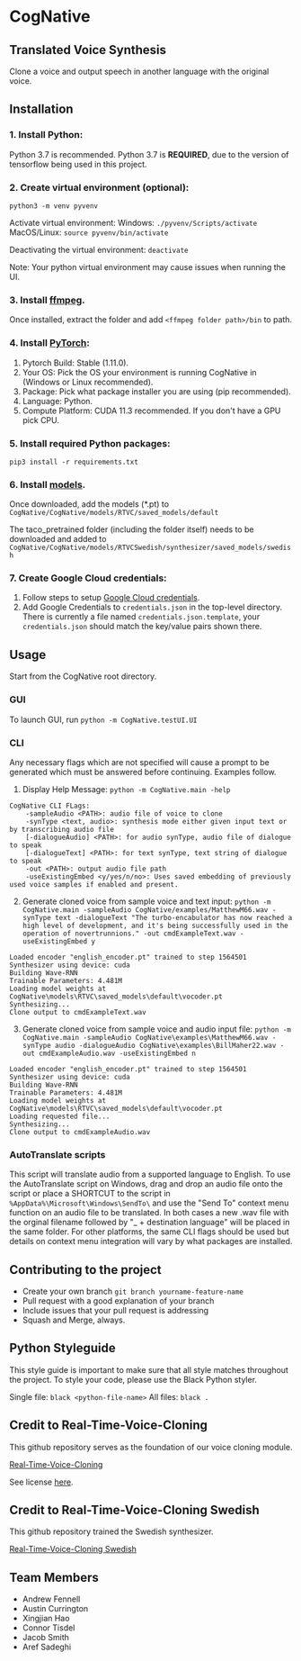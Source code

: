 # CogNative
## Translated Voice Synthesis

Clone a voice and output speech in another language with the original voice.

## Installation

### 1. Install Python:

  Python 3.7 is recommended. Python 3.7 is **REQUIRED**, due to the version of tensorflow being used in this project.

### 2. Create virtual environment (optional):
  ```python3 -m venv pyvenv```

  Activate virtual environment:
  Windows: ```./pyvenv/Scripts/activate```
  MacOS/Linux: ```source pyvenv/bin/activate```

  Deactivating the virtual environment:
  ```deactivate```

  Note: Your python virtual environment may cause issues when running the UI.

### 3. Install [ffmpeg](https://ffmpeg.org/download.html#get-packages). 

Once installed, extract the folder and add ```<ffmpeg folder path>/bin``` to path.
  
### 4. Install [PyTorch](https://pytorch.org/get-started/locally/):
  1. Pytorch Build: Stable (1.11.0).
  2. Your OS: Pick the OS your environment is running CogNative in (Windows or Linux recommended).
  3. Package: Pick what package installer you are using (pip recommended).
  4. Language: Python.
  5. Compute Platform: CUDA 11.3 recommended. If you don't have a GPU pick CPU.
  
### 5. Install required Python packages:
```pip3 install -r requirements.txt```

### 6. Install [models](https://drive.google.com/drive/folders/1fipYnvRT3vayNuGvhfuX1hL0ZC4mEAfs?usp=sharing).

  Once downloaded, add the models (*.pt) to ```CogNative/CogNative/models/RTVC/saved_models/default```

  The taco_pretrained folder (including the folder itself) needs to be downloaded and added to ```CogNative/CogNative/models/RTVCSwedish/synthesizer/saved_models/swedish```

### 7. Create Google Cloud credentials:
  1. Follow steps to setup [Google Cloud credentials](https://cloud.google.com/docs/authentication/getting-started).
  2. Add Google Credentials to ```credentials.json``` in the top-level directory. There is currently a file named ```credentials.json.template```, your ```credentials.json``` should match the key/value pairs shown there.

## Usage
Start from the CogNative root directory.

### GUI
To launch GUI, run ```python -m CogNative.testUI.UI```

### CLI
Any necessary flags which are not specified will cause a prompt to be generated which must be answered before continuing. Examples follow.

1) Display Help Message: ``` python -m CogNative.main -help ```
```
CogNative CLI FLags:
    -sampleAudio <PATH>: audio file of voice to clone
    -synType <text, audio>: synthesis mode either given input text or by transcribing audio file
    [-dialogueAudio] <PATH>: for audio synType, audio file of dialogue to speak
    [-dialogueText] <PATH>: for text synType, text string of dialogue to speak
    -out <PATH>: output audio file path
    -useExistingEmbed <y/yes/n/no>: Uses saved embedding of previously used voice samples if enabled and present.
```
2) Generate cloned voice from sample voice and text input:
    ``` python -m CogNative.main -sampleAudio CogNative/examples/MatthewM66.wav -synType text -dialogueText "The turbo-encabulator has now reached a high level of development, and it's being successfully used in the operation of novertrunnions." -out cmdExampleText.wav -useExistingEmbed y ```
``` 
Loaded encoder "english_encoder.pt" trained to step 1564501
Synthesizer using device: cuda
Building Wave-RNN
Trainable Parameters: 4.481M
Loading model weights at CogNative\models\RTVC\saved_models\default\vocoder.pt
Synthesizing...
Clone output to cmdExampleText.wav
``` 

3) Generate cloned voice from sample voice and audio input file: 
    ``` python -m CogNative.main -sampleAudio CogNative\examples\MatthewM66.wav -synType audio -dialogueAudio CogNative\examples\BillMaher22.wav -out cmdExampleAudio.wav -useExistingEmbed n ```
```
Loaded encoder "english_encoder.pt" trained to step 1564501
Synthesizer using device: cuda
Building Wave-RNN
Trainable Parameters: 4.481M
Loading model weights at CogNative\models\RTVC\saved_models\default\vocoder.pt
Loading requested file...
Synthesizing...
Clone output to cmdExampleAudio.wav
```

### AutoTranslate scripts

This script will translate audio from a supported language to English. To use the AutoTranslate script on Windows, drag and drop an audio file onto the script or place a SHORTCUT to the script in ```%AppData%\Microsoft\Windows\SendTo\``` and use the "Send To" context menu function on an audio file to be translated. In both cases a new .wav file with the orginal filename followed by "_ + destination language" will be placed in the same folder. For other platforms, the same CLI flags should be used but details on context menu integration will vary by what packages are installed.

## Contributing to the project

- Create your own branch ```git branch yourname-feature-name```
- Pull request with a good explanation of your branch
- Include issues that your pull request is addressing
- Squash and Merge, always.

## Python Styleguide

This style guide is important to make sure that all style matches throughout the project.
To style your code, please use the Black Python styler.

Single file:    ```black <python-file-name>```
All files:      ```black .```

## Credit to Real-Time-Voice-Cloning

This github repository serves as the foundation of our voice cloning module.

[Real-Time-Voice-Cloning](https://github.com/CorentinJ/Real-Time-Voice-Cloning)

See license [here](CogNative/models/RTVC/LICENSE.md).

## Credit to Real-Time-Voice-Cloning Swedish

This github repository trained the Swedish synthesizer.

[Real-Time-Voice-Cloning Swedish](https://github.com/raccoonML/Real-Time-Voice-Cloning)

## Team Members

- Andrew Fennell
- Austin Currington
- Xingjian Hao
- Connor Tisdel
- Jacob Smith
- Aref Sadeghi

